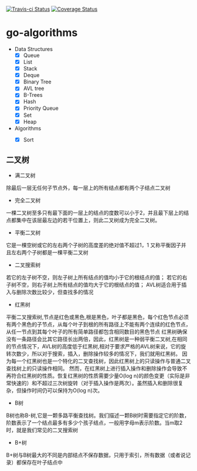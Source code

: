 [![Travis-ci Status](https://travis-ci.org/cizixs/go-algorithms.svg?branch=master)](https://travis-ci.org/cizixs/go-algorithms)
[![Coverage Status](https://coveralls.io/repos/github/cizixs/go-algorithms/badge.svg)](https://coveralls.io/github/cizixs/go-algorithms)

# go-algorithms

- Data Structures
    - [x] Queue
    - [x] List
    - [X] Stack
    - [x] Deque
    - [x] Binary Tree
    - [x] AVL tree
    - [x] B-Trees
    - [x] Hash
    - [x] Priority Queue
    - [x] Set
    - [x] Heap

- Algorithms
    - [x] Sort
    
    
## 二叉树

- 满二叉树

除最后一层无任何子节点外，每一层上的所有结点都有两个子结点二叉树

- 完全二叉树

一棵二叉树至多只有最下面的一层上的结点的度数可以小于2，并且最下层上的结点都集中在该层最左边的若干位置上，则此二叉树成为完全二叉树。

- 平衡二叉树

它是一棵空树或它的左右两个子树的高度差的绝对值不超过1，1 又称平衡因子并且左右两个子树都是一棵平衡二叉树

- 二叉搜索树

若它的左子树不空，则左子树上所有结点的值均小于它的根结点的值； 
若它的右子树不空，则右子树上所有结点的值均大于它的根结点的值；
AVL树适合用于插入与删除次数比较少，但查找多的情况

- 红黑树

平衡二叉搜索树,节点是红色或黑色,根是黑色，叶子都是黑色，每个红色节点必须有两个黑色的子节点，从每个叶子到根的所有路径上不能有两个连续的红色节点，从任一节点到其每个叶子的所有简单路径都包含相同数目的黑色节点
红黑树确保没有一条路径会比其它路径长出两倍，因此，红黑树是一种弱平衡二叉树,在相同的节点情况下，AVL树的高度低于红黑树,相对于要求严格的AVL树来说，它的旋转次数少，所以对于搜索，插入，删除操作较多的情况下，我们就用红黑树。
因为每一个红黑树也是一个特化的二叉查找树，因此红黑树上的只读操作与普通二叉查找树上的只读操作相同。
然而，在红黑树上进行插入操作和删除操作会导致不再符合红黑树的性质。恢复红黑树的性质需要少量O(log n)的颜色变更（实际是非常快速的）和不超过三次树旋转（对于插入操作是两次）。虽然插入和删除很复杂，但操作时间仍可以保持为O(log n)次。

- B树

B树也称B-树,它是一颗多路平衡查找树。我们描述一颗B树时需要指定它的阶数，阶数表示了一个结点最多有多少个孩子结点，一般用字母m表示阶数。当m取2时，就是我们常见的二叉搜索树

- B+树

B+树与B树最大的不同是内部结点不保存数据，只用于索引，所有数据（或者说记录）都保存在叶子结点中